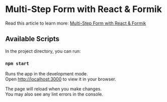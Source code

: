 # Multi-Step Form with React & Formik

Read this article to learn more: [Multi-Step Form with React & Formik](https://piyushsinha.tech/multi-step-form-with-react-and-formik)

## Available Scripts

In the project directory, you can run:

### `npm start`

Runs the app in the development mode.\
Open [http://localhost:3000](http://localhost:3000) to view it in your browser.

The page will reload when you make changes.\
You may also see any lint errors in the console.

